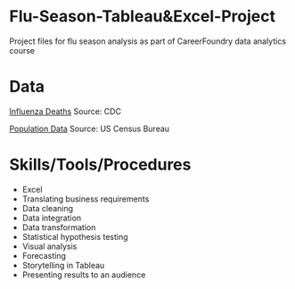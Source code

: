 # Flu-Season-Tableau&Excel-Project
Project files for flu season analysis as part of CareerFoundry data analytics course

# Data 
[Influenza Deaths](https://coach-courses-us.s3.amazonaws.com/public/courses/da_program/CDC_Influenza_Deaths_edited.xlsx)
Source: CDC


[Population Data](https://coach-courses-us.s3.amazonaws.com/public/courses/data-immersion/A1-A2_Influenza_Project/Census_Population_transformed_202101.csv)
Source: US Census Bureau

# Skills/Tools/Procedures
- Excel
- Translating business requirements
- Data cleaning
- Data integration
- Data transformation 
- Statistical hypothesis testing 
- Visual analysis
- Forecasting
- Storytelling in Tableau 
- Presenting results to an audience
